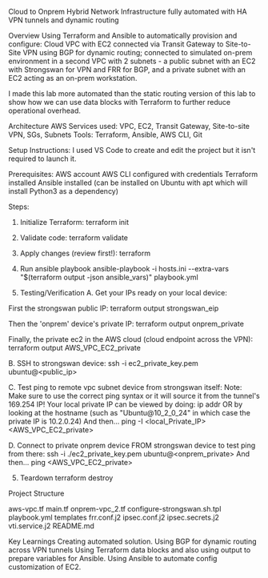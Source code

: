 Cloud to Onprem Hybrid Network Infrastructure fully automated with HA VPN tunnels and dynamic routing

Overview
Using Terraform and Ansible to automatically provision and configure:
Cloud VPC with EC2 connected via Transit Gateway to Site-to-Site VPN using
BGP for dynamic routing; connected to simulated on-prem environment in a second VPC
with 2 subnets - a public subnet with an EC2 with Strongswan for VPN and FRR for BGP,
and a private subnet with an EC2 acting as an on-prem workstation.

I made this lab more automated than the static routing version of this lab to show how we can use data blocks with Terraform to further reduce operational overhead.

Architecture
AWS Services used: VPC, EC2, Transit Gateway, Site-to-site VPN, SGs, Subnets
Tools: Terraform, Ansible, AWS CLI, Git

Setup Instructions:
I used VS Code to create and edit the project but it isn't required to launch it.

Prerequisites:
AWS account
AWS CLI configured with credentials
Terraform installed
Ansible installed (can be installed on Ubuntu with apt which will install Python3 as a dependency)

Steps:

1. Initialize Terraform:
terraform init

2. Validate code:
terraform validate

3. Apply changes (review first!):
terraform 

3. Run ansible playbook
ansible-playbook -i hosts.ini --extra-vars "$(terraform output -json ansible_vars)" playbook.yml

4. Testing/Verification
A. Get your IPs ready on your local device:

First the strongswan public IP:
terraform output strongswan_eip

Then the 'onprem' device's private IP:
terraform output onprem_private

Finally, the private ec2 in the AWS cloud (cloud endpoint across the VPN):
terraform output AWS_VPC_EC2_private

B. SSH to strongswan device:
ssh -i ec2_private_key.pem ubuntu@<public_ip>

C. Test ping to remote vpc subnet device from strongswan itself:
Note: Make sure to use the correct ping syntax or it will source it from the tunnel's 169.254 IP!
Your local private IP can be viewed by doing:
ip addr 
OR by looking at the hostname (such as "Ubuntu@10_2_0_24" in which case the private IP is 10.2.0.24)
And then...
ping -I <local_Private_IP> <AWS_VPC_EC2_private>

D. Connect to private onprem device FROM strongswan device to test ping from there:
ssh -i ./ec2_private_key.pem ubuntu@<onprem_private>
And then...
ping <AWS_VPC_EC2_private>

5. Teardown
terraform destroy

Project Structure

aws-vpc.tf
main.tf
onprem-vpc_2.tf
configure-strongswan.sh.tpl
playbook.yml
templates
    frr.conf.j2
    ipsec.conf.j2
    ipsec.secrets.j2
    vti.service.j2
README.md

Key Learnings
Creating automated solution.
Using BGP for dynamic routing across VPN tunnels
Using Terraform data blocks and also using output to prepare variables for Ansible.
Using Ansible to automate config customization of EC2.